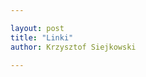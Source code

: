 ```yaml
---

layout: post
title: "Linki"
author: Krzysztof Siejkowski

---
```



[tc]: http://www.thoughtclusters.com/2009/07/the-problem-with-the-software-craftsmanship-concept/
[sk]: http://www.skorks.com/2009/07/in-defense-of-the-software-craftsmanship-concept/
[js]: http://www.joelonsoftware.com/articles/FogCreekMBACurriculum.html
[ch]: http://www.codinghorror.com/blog/2004/02/recommended-reading-for-developers.html
[np]: http://stackoverflow.com/questions/38210/what-non-programming-books-should-programmers-read?lq=1
[bs]: http://stackoverflow.com/questions/20564/what-constitutes-beautiful-code?lq=1
 
